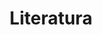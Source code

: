 ---
title: Literatura
description: We publish open data
permalink: /pt/literatura/search
layout: literature
lang-ref: literature/search
---